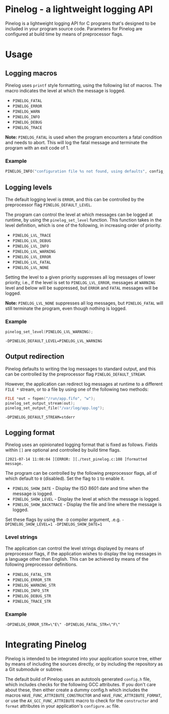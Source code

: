 Pinelog - a lightweight logging API
===================================

Pinelog is a lightweight logging API for C programs that's designed to be
included in your program source code. Parameters for Pinelog are configured at
build time by means of preprocessor flags.

# Usage
## Logging macros

Pinelog uses `printf` style formatting, using the following list of macros. The
macro indicates the level at which the message is logged.

* `PINELOG_FATAL`
* `PINELOG_ERROR`
* `PINELOG_WARN`
* `PINELOG_INFO`
* `PINELOG_DEBUG`
* `PINELOG_TRACE`

**Note:** `PINELOG_FATAL` is used when the program encounters a fatal condition
and needs to abort. This will log the fatal message and terminate the program
with an exit code of 1.

### Example

```C
PINELOG_INFO("configuration file %s not found, using defaults", config_file);
```

## Logging levels

The default logging level is `ERROR`, and this can be controlled by the
preprocessor flag `PINELOG_DEFAULT_LEVEL`.

The program can control the level at which messages can be logged at runtime,
by using the `pinelog_set_level` function. This function takes in the level
definition, which is one of the following, in increasing order of priority.

* `PINELOG_LVL_TRACE`
* `PINELOG_LVL_DEBUG`
* `PINELOG_LVL_INFO`
* `PINELOG_LVL_WARNING`
* `PINELOG_LVL_ERROR`
* `PINELOG_LVL_FATAL`
* `PINELOG_LVL_NONE`

Setting the level to a given priority suppresses all log messages of lower
priority, i.e., if the level is set to `PINELOG_LVL_ERROR`, messages at
`WARNING` level and below will be suppressed, but `ERROR` and `FATAL` messages
will be logged.

**Note:** `PINELOG_LVL_NONE` suppresses all log messages, but `PINELOG_FATAL`
will still terminate the program, even though nothing is logged.

### Example

```C
pinelog_set_level(PINELOG_LVL_WARNING);
```

```
-DPINELOG_DEFAULT_LEVEL=PINELOG_LVL_WARNING
```

## Output redirection

Pinelog defaults to writing the log messages to standard output, and this can
be controlled by the preprocessor flag `PINELOG_DEFAULT_STREAM`.

However, the application can redirect log messages at runtime to a different
`FILE *` stream, or to a file by using one of the following two methods:

```C
FILE *out = fopen("/run/app.fifo", "w");
pinelog_set_output_stream(out);
pinelog_set_output_file("/var/log/app.log");
```

```
-DPINELOG_DEFAULT_STREAM=stderr
```

## Logging format

Pinelog uses an opinionated logging format that is fixed as follows. Fields
within `[]` are optional and controlled by build time flags.

    [2021-07-14 11:08:04 ][ERROR: ][./test_pinelog.c:108 ]formatted message.

The program can be controlled by the following preprocessor flags, all of which
default to `0` (disabled). Set the flag to `1` to enable it.

* `PINELOG_SHOW_DATE` - Display the ISO 8601 date and time when the message is
  logged.
* `PINELOG_SHOW_LEVEL` - Display the level at which the message is logged.
* `PINELOG_SHOW_BACKTRACE` - Display the file and line where the message is
  logged.

Set these flags by using the `-D` compiler argument, .e.g.
`-DPINELOG_SHOW_LEVEL=1 -DPINELOG_SHOW_DATE=1`

### Level strings

The application can control the level strings displayed by means of preprocessor
flags, if the application wishes to display the log messages in a language other
than English. This can be achieved by means of the following preprocessor
definitions.

* `PINELOG_FATAL_STR`
* `PINELOG_ERROR_STR`
* `PINELOG_WARNING_STR`
* `PINELOG_INFO_STR`
* `PINELOG_DEBUG_STR`
* `PINELOG_TRACE_STR`

### Example

```
-DPINELOG_ERROR_STR=\"E\" -DPINELOG_FATAL_STR=\"F\"
```

# Integrating Pinelog

Pinelog is intended to be integrated into your application source tree, either
by means of including the sources directly, or by including the repository as
a Git submodule or subtree.

The default build of Pinelog uses an autotools generated `config.h` file, which
includes checks for the following GCC attributes. If you don't care about these,
then either create a dummy config.h which includes the macros
`HAVE_FUNC_ATTRIBUTE_CONSTRUCTOR` and `HAVE_FUNC_ATTRIBUTE_FORMAT`, or use the
`AX_GCC_FUNC_ATTRIBUTE` macro to check for the `constructor` and `format`
attributes in your application's `configure.ac` file.
